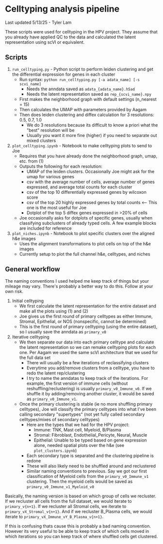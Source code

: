 # Celltyping analysis pipeline

Last updated 5/13/25 - Tyler Lam

These scripts were used for celltyping in the HPV project. They assume that you already have applied QC to the data and calculated the latent representation using scVI or equivalent.

## Scripts

1) `run_celltyping.py` - Python script to perform leiden clustering and get the differential expression for genes in each cluster
   * Run syntax: `python run_celltyping.py [-a adata_name] [-s scvi_name]`
      * Needs the anndata saved as `adata_{adata_name}.h5ad`
      * Needs the latent representation saved as `rep_{scvi_name}.npy`
   * First makes the neighborhood graph with default settings (n_nearest = 15)
   * Then calculates the UMAP with parameters provided by Aagam
   * Then does leiden clustering and diffex calculation for 3 resolutions: 0.5, 0.7, 1.0
      * We do 3 resolutions because its difficult to know a priori what the "best" resolution will be
      * Usually you want it more fine (higher) if you need to separate out mixed clusters
2) `plot_celltyping.ipynb` - Notebook to make celltyping plots to send to Joe
   * Requires that you have already done the neighborhood graph, umap, etc. from (1)
   * Outputs the following for each resolution:
      * UMAP of the leiden clusters. Occasionally Joe might ask for the umap for various genes
      * csv with the average number of cells, average number of genes expressed, and average total counts for each cluster
      * csv of the top 10 differentially expressed genes by wilcoxon score
      * csv of the top 20 highly expressed genes by total counts  <-- This one is the most useful for Joe
      * Dotplot of the top 5 diffex genes expressed in >20% of cells
   * Joe occasionally asks for dotplots of specific genes, usually when classifying subclusters of already typed cells. A few example blocks are included for reference
3) `plot_niches.ipynb` - Notebook to plot specific clusters over the aligned h&e images
   * Uses the alignment transformations to plot cells on top of the h&e images
   * Currently setup to plot the full channel h&e, celltypes, and niches


## General workflow

The naming conventions I used helped me keep track of things but your mileage may vary. There's probably a better way to do this. Follow at your own risk.

1) Initial celltyping
   * We first calculate the latent representation for the entire dataset and make all the plots using (1) and (2)
   * Joe gives us the first round of primary celltypes as either Immune, Stromal, Epithelial, or NOS (nonspecific, cannot be determined)
   * This is the first round of primary celltyping (using the entire dataset), so I usually save the anndata as `primary_v0`
2) Iterative celltyping
   * We then separate our data into each primary celltype and calculate the latent representation so we can remake celltyping plots for each one. Per Aagam we used the same scVI architecture that we used for the full data set
      * There will usually be a few iterations of reclassifying clusters
      * Everytime you add/remove clusters from a celltype, you have to redo the latent rep/clustering
      * I try to name the anndatas to keep track of the iterations. For example, the first version of immune cells (without reshuffling/reclustering) is usually `primary_v0_Immune_v0`. If we shuffle it by adding/removing another cluster, it would be saved as `primary_v0_Immune_v1`.
   * Once the primary clustering is stable (ie no more shuffling primary celltypes), Joe will classify the primary celltypes into what I've been calling secondary "supertypes" (not yet fully called secondary celltypes/mixes of secondary celltypes)
      * Here are the types that we had for the HPV project:
         * Immune: TNK, Mast cell, Myeloid, B/Plasma
         * Stromal: Fibroblast, Endothelial_Pericyte, Neural, Muscle
         * Epithelial: Unable to be typed based on gene expression alone, needed spatial plots over the h&e (see `plot_clusters.ipynb`)
      * Each secondary type is separated and the clustering pipeline is redone
      * These will also likely need to be shuffled around and reclustered
      * Similar naming conventions to previous. Say we got our first classification of Myeloid cells from the `primary_v0_Immune_v1` clustering. Then the myeloid cells would be saved as `primary_v0_Immune_v1_Myeloid_v0`

Basically, the naming version is based on which group of cells we recluster. If we recluster all cells from the full dataset, we would iterate to `primary_v{n+1}`. If we recluster all Stromal cells, we iterate to `primary_vX_Stromal_v{n+1}`. And if we recluster B_Plasma cells, we would iterate to `primary_vX_Immune_vY_B_Plasma_v{n+1}`.

If this is confusing thats cause this is probably a bad naming convention. However its very useful to be able to keep track of which cells moved in which iterations so you can keep track of where shuffled cells get clustered.